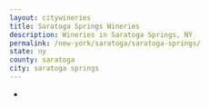 ```yaml
---
layout: citywineries
title: Saratoga Springs Wineries
description: Wineries in Saratoga Springs, NY
permalink: /new-york/saratoga/saratoga-springs/
state: ny
county: saratoga
city: saratoga springs
---
```

-
